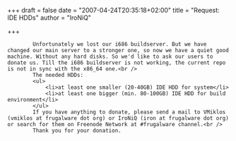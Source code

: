 
+++
draft = false
date = "2007-04-24T20:35:18+02:00"
title = "Request: IDE HDDs"
author = "IroNiQ"

+++

            Unfortunately we lost our i686 buildserver. But we have changed our main server to a stronger one, so now we have a quiet good machine. Without any hard disks. So we'd like to ask our users to donate us. Till the i686 buildserver is not working, the current repo is not in sync with the x86_64 one.<br />
            The needed HDDs:
            <ul>
                <li>at least one smaller (20-40GB) IDE HDD for system</li>
                <li>at least one bigger (min. 80-100GB) IDE HDD for build environment</li>
            </ul>
            If you have anything to donate, please send a mail to VMiklos (vmiklos at frugalware dot org) or IroNiQ (iron at frugalware dot org) or search for them on Freenode Network at #frugalware channel.<br />
            Thank you for your donation.
        
        